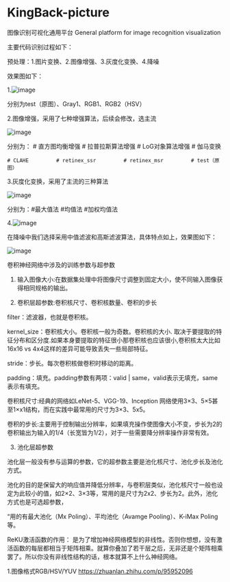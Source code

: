 # KingBack-picture

 图像识别可视化通用平台 General platform for image recognition visualization
 
主要代码识别过程如下：

预处理：1.图片变换、2.图像增强、3.灰度化变换、4.降噪

效果图如下：


1.![image](https://user-images.githubusercontent.com/115970071/226175767-37823457-125c-4258-bd4b-6e9a2bf0c1dd.png)



分别为test（原图）、Gray1、RGB1、RGB2（HSV）


2.图像增强，采用了七种增强算法，后续会修改，选主流




![image](https://user-images.githubusercontent.com/115970071/226175992-a5db41ae-0f90-4bcc-826a-cb255eaed8b2.png)




分别为：   # 直方图均衡增强        # 拉普拉斯算法增强     # LoG对象算法增强     # 伽马变换

 
    # CLAHE         # retinex_ssr         # retinex_msr         # test（原图）
    
    
    
3.灰度化变换，采用了主流的三种算法




![image](https://user-images.githubusercontent.com/115970071/226176215-286a80fa-dbd5-4e12-9a98-7ebfd9c1cda2.png)





分别为：#最大值法               #均值法                   #加权均值法


4.![image](https://user-images.githubusercontent.com/115970071/226318387-b4d9f6bf-e2c2-4346-a2f1-fed51afa6e35.png)


在降噪中我们选择采用中值滤波和高斯滤波算法，具体特点如上，效果图如下：




![image](https://user-images.githubusercontent.com/115970071/226320666-600e87cd-82eb-4304-b920-70f23baf286c.png)




卷积神经网络中涉及的训练参数与超参数

1. 输入图像大小:在数据集处理中将图像尺寸调整到固定大小，使不同输入图像获得相同规格的输出。

2. 卷积层超参数:卷积核尺寸、卷积核数量、卷积的步长

filter：滤波器，也就是卷积核。

kernel_size：卷积核大小。卷积核一般为奇数。卷积核的大小. 取决于要提取的特征分布和区分度.如果本身要提取的特征很小那卷积核也应该很小,卷积核太大比如16x16 vs 4x4这样的差异可能导致丢失一些局部特征。
 

stride：步长。每次卷积核做卷积时移动的距离。

padding：填充。padding参数有两项：valid | same，valid表示无填充，same表示有填充。

卷积核尺寸:经典的网络如LeNet-5、VGG-19、Inception 网络使用3×3、5×5甚至1×x1结构，而在实践中最常用的尺寸为3×3、5x5。

卷积的步长:主要用于控制输出分辨率，如果填充操作使图像大小不变，步长为2的卷积输出为输入的1/4（长宽皆为1/2），对于一些需要降分辨率操作非常有效。

3. 池化层超参数

池化层一般没有参与运算的参数，它的超参数主要是池化核尺寸、池化步长及池化方式。

池化的目的是保留大的响应值并降低分辨率，与卷积层类似，池化核尺寸一般也设定为此较小的值，如2×2、3×3等，常用的是尺寸为2x2、步长为2。此外，池化方式也是可选超参数，

“用的有最大池化（Mx Poling）、平均池化（Avamge Pooling）、K-iMax Poling等。

ReKU激活函数的作用：
是为了增加神经网络模型的非线性。否则你想想，没有激活函数的每层都相当于矩阵相乘。就算你叠加了若干层之后，无非还是个矩阵相乘罢了。所以你没有非线性结构的话，根本就算不上什么神经网络。








































1.图像格式RGB/HSV/YUV
https://zhuanlan.zhihu.com/p/95952096


